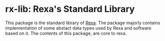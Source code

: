 # rx-lib: Rexa's Standard Library

This package is the standard library of [Rexa](http://github.com/qamarian-mop/rexa). The package
majorly contains implementation of some abstact data types used by Rexa and software based on it.
The contents of this package, are core to rexa.
